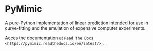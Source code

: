 PyMimic
=======

A pure-Python implementation of linear prediction intended for use in
curve-fitting and the emulation of expensive computer experiments.

Acces the documentation at `Read the Docs <https://pymimic.readthedocs.io/en/latest/>`_.